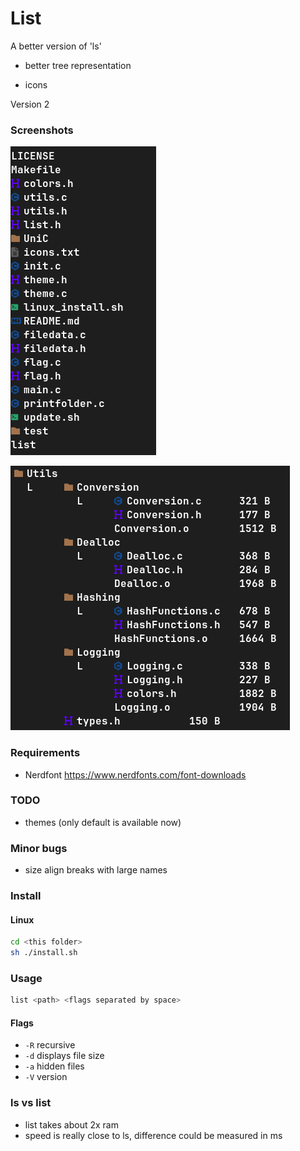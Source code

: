 # List


A better version of 'ls'

- better tree representation

- icons

Version 2

### Screenshots

![alt text](screenshots/image.png)

![alt text](screenshots/image%20copy.png)

### Requirements

- Nerdfont https://www.nerdfonts.com/font-downloads

### TODO

- themes (only default is available now)

### Minor bugs

- size align breaks with large names

### Install

#### Linux

```sh
cd <this folder>
sh ./install.sh
```

### Usage
``` bash
list <path> <flags separated by space>
```

#### Flags

- ```-R``` recursive 
- ```-d``` displays file size
- ```-a``` hidden files
- ```-V``` version

### ls vs list

- list takes about 2x ram
- speed is really close to ls, difference could be measured in ms
